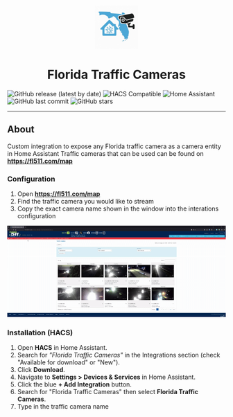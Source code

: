 <div align="center">
  <img src="https://github.com/pitchbytez99/florida_traffic_cameras/blob/main/custom_components/florida_traffic_cams/icons/logo.jpg" alt="Florida Traffic Cameras Icon" width="100"><h1>Florida Traffic Cameras</h1>
</div>

![GitHub release (latest by date)](https://img.shields.io/github/v/release/pitchbytez99/florida_traffic_cameras?style=flat-square)
![HACS Compatible](https://img.shields.io/badge/HACS-Compatible-brightgreen?style=flat-square)
![Home Assistant](https://img.shields.io/badge/Home%20Assistant-Integration-blue?style=flat-square)
![GitHub last commit](https://img.shields.io/github/last-commit/pitchbytez99/florida_traffic_cameras?style=flat-square)
![GitHub stars](https://img.shields.io/github/stars/pitchbytez99/florida_traffic_cameras?style=flat-square)

---

## About
Custom integration to expose any Florida traffic camera as a camera entity in Home Assistant
Traffic cameras that can be used can be found on **https://fl511.com/map**

### Configuration
1. Open **https://fl511.com/map**
2. Find the traffic camera you would like to stream
3. Copy the exact camera name shown in the window into the interations configuration

![Configuring my integration](docs/ezgif-633592c0e2fb3a.gif)

### Installation (HACS)
1. Open **HACS** in Home Assistant.
2. Search for *"Florida Traffic Cameras"* in the Integrations section (check "Available for download" or "New").
3. Click **Download**.
4. Navigate to **Settings > Devices & Services** in Home Assistant.
5. Click the blue **+ Add Integration** button.
6. Search for "Florida Traffic Cameras" then select **Florida Traffic Cameras**.
7. Type in the traffic camera name